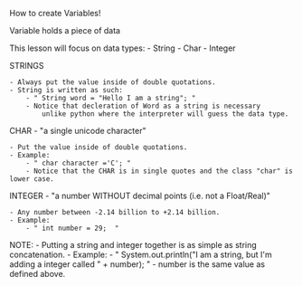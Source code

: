 How to create Variables!


Variable holds a piece of data

This lesson will focus on data types:
	- String
	- Char
	- Integer

STRINGS

	- Always put the value inside of double quotations.
	- String is written as such:
		- " String word = "Hello I am a string"; "
		- Notice that decleration of Word as a string is necessary 
			unlike python where the interpreter will guess the data type.

CHAR - "a single unicode character"

	- Put the value inside of double quotations.
	- Example:
		- " char character ='C'; "
		- Notice that the CHAR is in single quotes and the class "char" is lower case.

INTEGER - "a number WITHOUT decimal points (i.e. not a Float/Real)"

	- Any number between -2.14 billion to +2.14 billion.
	- Example:
		- " int number = 29;  "

NOTE:
	- Putting a string and integer together is as simple as string concatenation.
	- Example: 
		- " System.out.println("I am a string, but I'm adding a integer called " + number); "
		- number is the same value as defined above.